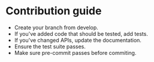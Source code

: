 # Contribution guide

- Create your branch from develop.
- If you've added code that should be tested, add tests.
- If you've changed APIs, update the documentation.
- Ensure the test suite passes.
- Make sure pre-commit passes before commiting.
